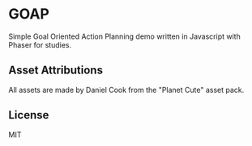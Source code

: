 # GOAP

Simple Goal Oriented Action Planning demo written in Javascript with Phaser for studies.

## Asset Attributions

All assets are made by Daniel Cook from the "Planet Cute" asset pack.

## License

MIT
